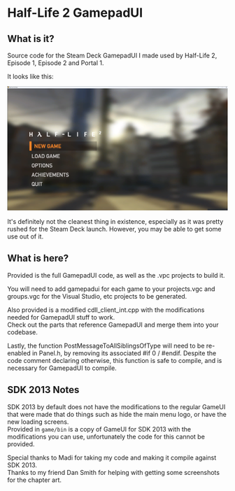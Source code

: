 # Half-Life 2 GamepadUI

## What is it?

Source code for the Steam Deck GamepadUI I made used by Half-Life 2, Episode 1, Episode 2 and Portal 1.

It looks like this:

![Image of Half-Life 2 main menu with GamepadUI](.assets/image.png)

It's definitely not the cleanest thing in existence, especially as it was pretty rushed for the Steam Deck launch. However, you may be able to get some use out of it.

## What is here?

Provided is the full GamepadUI code, as well as the .vpc projects to build it.

You will need to add gamepadui for each game to your projects.vgc and groups.vgc for the Visual Studio, etc projects to be generated.

Also provided is a modified cdll_client_int.cpp with the modifications needed for GamepadUI stuff to work.</br>Check out the parts that reference GamepadUI and merge them into your codebase.

Lastly, the function PostMessageToAllSiblingsOfType will need to be re-enabled in Panel.h, by removing its associated #if 0 / #endif. Despite the code comment declaring otherwise, this function is safe to compile, and is necessary for GamepadUI to compile.

## SDK 2013 Notes

SDK 2013 by default does not have the modifications to the regular GameUI that were made that do things such as hide the main menu logo, or have the new loading screens. </br>
Provided in `game/bin` is a copy of GameUI for SDK 2013 with the modifications you can use, unfortunately the code for this cannot be provided.

Special thanks to Madi for taking my code and making it compile against SDK 2013.</br>
Thanks to my friend Dan Smith for helping with getting some screenshots for the chapter art.
